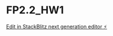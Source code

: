 # FP2.2_HW1

[Edit in StackBlitz next generation editor ⚡️](https://stackblitz.com/~/github.com/shivamlife/FP2.2_HW1)